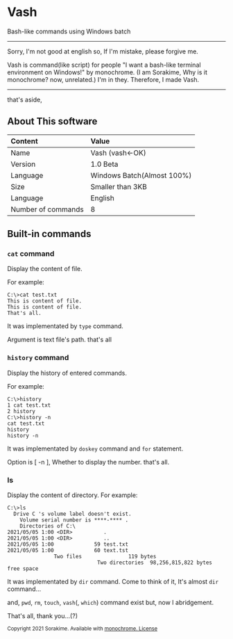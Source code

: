 # Vash
Bash-like commands using Windows batch

---
Sorry, I'm not good at english so, If I'm mistake, please forgive me.

Vash is command(like script) for people "I want a bash-like terminal environment on Windows!" by monochrome. (I am Sorakime, Why is it monochrome? now, unrelated.) I'm in they. Therefore, I made Vash.

---

that's aside,

## About This software
|Content|Value|
|:--|:--|
|Name|Vash (vash←OK)|
|Version|1.0 Beta|
|Language|Windows Batch(Almost 100%)|
|Size|Smaller than 3KB|
|Language|English|
|Number of commands|8|

## Built-in commands
### `cat` command
Display the content of file.

For example:
```shell
C:\>cat test.txt
This is content of file.
This is content of file.
That's all.
```

It was implementated by `type` command.

Argument is text file's path. that's all

### `history` command
Display the history of entered commands.

For example:
```shell
C:\>history
1 cat test.txt
2 history
C:\>history -n
cat test.txt
history
history -n
```

It was implementated by `doskey` command and `for` statement.

Option is [ -n ], Whether to display the number. that's all.

### ls
Display the content of directory.
For example:
```shell
C:\>ls
  Drive C 's volume label doesn't exist.
	Volume serial number is ****-**** .
	Directories of C:\
2021/05/05 1:00 <DIR>          .
2021/05/05 1:00 <DIR>          ..
2021/05/05 1:00             59 test.txt
2021/05/05 1:00             60 text.tst
               Two files               119 bytes
							 Two directories  98,256,815,822 bytes free space
```
It was implementated by `dir` command. Come to think of it, It's almost `dir` command...

and, `pwd`, `rm`, `touch`, `vash`(, `which`) command exist but, now I abridgement.

That's all, thank you...(?)


<small>Copyright 2021 Sorakime. Available with [monochrome. License](https://sorakime.github.io/source/license.txt)</small>
